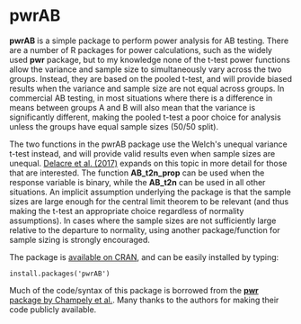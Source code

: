 # pwrAB

**pwrAB** is a simple package to perform power analysis for AB testing. There are a number of R packages for power calculations, such as the widely used **pwr** package, but to my knowledge none of the t-test power functions allow the variance and sample size to simultaneously vary across the two groups. Instead, they are based on the pooled t-test, and will provide biased results when the variance and sample size are not equal across groups. In commercial AB testing, in most situations where there is a difference in means between groups A and B will also mean that the variance is significantly different, making the pooled t-test a poor choice for analysis unless the groups have equal sample sizes (50/50 split).

The two functions in the pwrAB package use the Welch's unequal variance t-test instead, and will provide valid results even when sample sizes are unequal. [Delacre et al. (2017)](http://www.rips-irsp.com/articles/10.5334/irsp.82/) expands on this topic in more detail for those that are interested. The function **AB_t2n_prop** can be used when the response variable is binary, while the **AB_t2n** can be used in all other situations. An implicit assumption underlying the package is that the sample sizes are large enough for the central limit theorem to be relevant (and thus making the t-test an appropriate choice regardless of normality assumptions). In cases where the sample sizes are not sufficiently large relative to the departure to normality, using another package/function for sample sizing is strongly encouraged.

The package is [available on CRAN](https://cran.r-project.org/web/packages/pwrAB/index.html), and can be easily installed by typing:
```
install.packages('pwrAB')
```

Much of the code/syntax of this package is borrowed from the [**pwr** package by Champely et al.](https://cran.r-project.org/web/packages/pwr/index.html). Many thanks to the authors for making their code publicly available.
